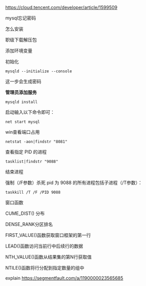 https://cloud.tencent.com/developer/article/1599509

mysql忘记密码



怎么安装

职级下载解压包

添加环境变量

初始化

```
mysqld --initialize --console
```

这一步会生成密码



**管理员添加服务**

```
mysqld install
```

启动输入以下命令即可：

```
net start mysql
```



win查看端口占用

```shell
netstat -aon|findstr "8081"
```

查看指定 PID 的进程

```shell
tasklist|findstr "9088"
```

结束进程

强制（/F参数）杀死 pid 为 9088 的所有进程包括子进程（/T参数）：

```shell
taskkill /T /F /PID 9088 
```

窗口函数

CUME_DIST() 分布

DENSE_RANK分区排名

FIRST_VALUE()函数获取窗口框架的第一行

LEAD()函数访问当前行中后续行的数据

NTH_VALUE()函数从结果集的第N行获取值

NTILE()函数将行分配到指定数量的组中



explain https://segmentfault.com/a/1190000023565685
